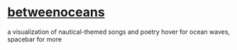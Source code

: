 # [betweenoceans](https://kellyluo25.github.io/betweenoceans/)
a visualization of nautical-themed songs and poetry
hover for ocean waves, spacebar for more
